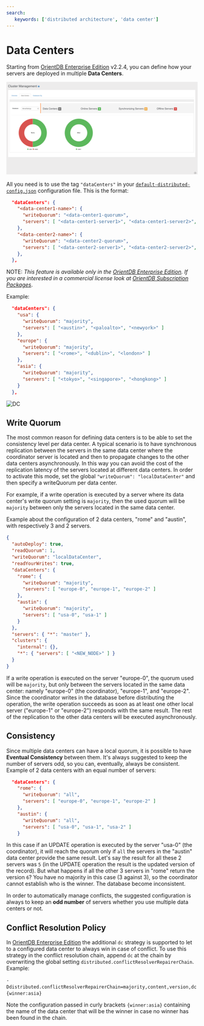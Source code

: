 ```yaml
---
search:
   keywords: ['distributed architecture', 'data center']
---
```


# Data Centers

Starting from [OrientDB Enterprise Edition](http://orientdb.com/orientdb-enterprise) v2.2.4, you can define how your servers are deployed in multiple **Data Centers**.

![Studio-Data-Centers](images/studio-data-centers.png)

All you need is to use the tag `"dataCenters"` in your [`default-distributed-config.json`](Distributed-Configuration.html#default-distributed-db-configjson) configuration file. This is the format:

```json
  "dataCenters": {
    "<data-center1-name>": {
      "writeQuorum": "<data-center1-quorum>",
      "servers": [ "<data-center1-server1>", "<data-center1-server2>", "<data-center1-serverN>" ]
    },
    "<data-center2-name>": {
      "writeQuorum": "<data-center2-quorum>",
      "servers": [ "<data-center2-server1>", "<data-center2-server2>", "<data-center2-serverN>" ]
    },
  },
```

NOTE: _This feature is available only in the [OrientDB Enterprise Edition](http://orientdb.com/orientdb-enterprise). If you are interested in a commercial license look at [OrientDB Subscription Packages](http://orientdb.com/support)_.

Example:

```json
  "dataCenters": {
    "usa": {
      "writeQuorum": "majority",
      "servers": [ "<austin>", "<paloalto>", "<newyork>" ]
    },
    "europe": {
      "writeQuorum": "majority",
      "servers": [ "<rome>", "<dublin>", "<london>" ]
    },
    "asia": {
      "writeQuorum": "majority",
      "servers": [ "<tokyo>", "<singapore>", "<hongkong>" ]
    }
  },
```

![DC](http://orientdb.com/wp-content/uploads/2016/07/orientdb-dc1.png)

## Write Quorum

The most common reason for defining data centers is to be able to set the consistency level per data center.  A typical scenario is to have synchronous replication between the servers in the same data center where the coordinator server is located and then to propagate changes to the other data centers asynchronously. In this way you can avoid the cost of the replication latency of the servers located at different data centers. In order to activate this mode, set the global `"writeQuorum": "localDataCenter"` and then specify a writeQuorum per data center.

For example, if a write operation is executed by a server where its data center's write quorum setting is `majority`, then the used quorum will be `majority` between only the servers located in the same data center.

Example about the configuration of 2 data centers, "rome" and "austin", with respectively 3 and 2 servers.

```json
{
  "autoDeploy": true,
  "readQuorum": 1,
  "writeQuorum": "localDataCenter",
  "readYourWrites": true,
  "dataCenters": {
    "rome": {
      "writeQuorum": "majority",
      "servers": [ "europe-0", "europe-1", "europe-2" ]
    },
    "austin": {
      "writeQuorum": "majority",
      "servers": [ "usa-0", "usa-1" ]
    }
  },
  "servers": { "*": "master" },
  "clusters": {
    "internal": {},
    "*": { "servers": [ "<NEW_NODE>" ] }
  }
}
```

If a write operation is executed on the server "europe-0", the quorum used will be `majority`, but only between the servers located in the same data center: namely "europe-0" (the coordinator), "europe-1", and "europe-2". Since the coordinator writes in the database before distributing the operation, the write operation succeeds as soon as at least one other local server ("europe-1" or "europe-2") responds with the same result. The rest of the replication to the other data centers will be executed asynchronously.

## Consistency

Since multiple data centers can have a local quorum, it is possible to have **Eventual Consistency** between them. It's always suggested to keep the number of servers odd, so you can, eventually, always be consistent. Example of 2 data centers with an equal number of servers:

```json
  "dataCenters": {
    "rome": {
      "writeQuorum": "all",
      "servers": [ "europe-0", "europe-1", "europe-2" ]
    },
    "austin": {
      "writeQuorum": "all",
      "servers": [ "usa-0", "usa-1", "usa-2" ]
    }
```

In this case if an UPDATE operation is executed by the server "usa-0" (the coordinator), it will reach the quorum only if `all` the servers in the "austin" data center provide the same result. Let's say the result for all these 2 servers was `5` (in the UPDATE operation the result is the updated version of the record). But what happens if all the other 3 servers in "rome" return the version `6`? You have no majority in this case (3 against 3), so the coordinator cannot establish who is the winner. The database become inconsistent.

In order to automatically manage conflicts, the suggested configuration is always to keep an **odd number** of servers whether you use multiple data centers or not.

## Conflict Resolution Policy

In [OrientDB Enterprise Edition](http://orientdb.com/orientdb-enterprise) the additional `dc` strategy is supported to let to a configured data center to always win in case of conflict. To use this strategy in the conflict resolution chain, append `dc` at the chain by overwriting the global setting `distributed.conflictResolverRepairerChain`. Example:

`-Ddistributed.conflictResolverRepairerChain=majority,content,version,dc{winner:asia}`

Note the configuration passed in curly brackets `{winner:asia}` containing the name of the data center that will be the winner in case no winner has been found in the chain.

